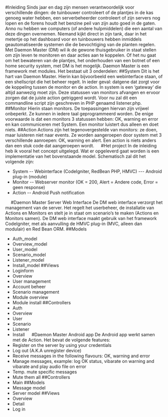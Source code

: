 #Inleiding
Sinds jaar en dag zijn mensen verantwoordelijk voor verschillende dingen: de tuinbouwer controleert of de plantjes in de kas genoeg water hebben, een serverbeheerder controleert of zijn servers nog lopen en de forens houdt het benzine peil van zijn auto goed in de gaten. 
Anno nu hebben we computers (of andere hulpmiddelen) die een aantal van deze dingen overnemen. Niemand kijkt direct in zijn tank, daar in het metertje op het dashboard voor en tuinbouwers hebben inmiddels geautomatiseerde systemen die de bevochtiging van de planten regelen. 
Met Daemon Master (DM) wil ik de gewone thuisgebruiker in staat stellen om zijn leven te monitoren en daar acties aan te koppelen. Of het nu gaat om het bewateren van de plantjes, het onderhouden van een botnet of een home security system, met DM is het mogelijk.
Daemon Master is een framework met modules. Het bestaat uit 3 onderdelen:
##System
Dit is het hart van Daemon Master. Hierin kan bijvoorbeeld een webinterface staan, of een shellscript die het beheer regelt. In ieder geval: datgene dat zorgt voor de koppeling tussen de monitor en de action. In system is een ‘gateway’ die altijd aanwezig moet zijn. Deze statussen van monitors afvangen en ervoor zorgen dat de juiste action getriggerd wordt. Voor nu zal dit een commandline script zijn geschreven in PHP genaamd listener.php. 
##Monitor
Hierin staan monitors. De toepassingen hiervan zijn vrijwel onbeperkt. Ze kunnen in iedere taal geprogrammeerd worden. De enige voorwaarde is dat een monitors 3 statussen hebben: OK, warning en error en kan communiceren met System. Een monitor luistert dus alleen en doet niets. 
##Action
Actions zijn het tegenovergestelde van monitors: ze doen, maar luisteren niet naar events. Ze worden aangeroepen door system met 3 verschillende aanroepen: OK, warning en alert. Een action is niets anders dan een stuk code dat aangeroepen wordt. 
 
#Het project
In de inleiding heb ik vooral het concept uitgelegd. Wat er opgeleverd gaat worden is een implementatie van het bovenstaande model. Schematisch zal dit het volgende zijn:
-  System
--	Webinterface (CodeIgniter, RedBean PHP, HMVC)
---	Android plug-in (module)
-	Monitor
--	Webserver monitor (OK = 200, Alert = Andere code, Error = geen response)
-	Action
--	Android Push notification

 
#Daemon Master Server Web Interface
De DM web interface verzorgt het management van de server. Het regelt het userbeheer, de installatie van Actions en Monitors en stelt je in staat om scenario’s te maken (Actions en Monitors samen). 
De DM web interface maakt gebruik van het framework CodeIgniter, met als aanvulling de HMVC plug-in (MVC, alleen dan modulair) en Red Bean ORM. 
##Models
-	Auth_model
-	Overview_model
-	User_model
-	Scenario_model
-	Listener_model
-	Install_model
##Views
-	Loginform
-	Overview
-	User management
-	Account beheer
-	Scenario management
-	Module overview
-	Module install
##Controllers
-	Auth
-	Overview
-	User
-	Scenario
-	Listener
-	Install
 
#Daemon Master Android app
De Android app werkt samen met de Action. Het bevat de volgende features:
-	Register on the server by using your credentials
-	Log out (A.K.A unregister device)
-	Receive messages in the following flavours: OK, warning and error
-	Manage messages, example: log OK status, vibarate on warning and vibarate and play audio file on error
-	Temp. mute specific messages
-	Mute them all
##Controllers
-	Main
##Models
-	Message model
-	Server model
##Views
-	Overview
-	Detail
-	Log in
